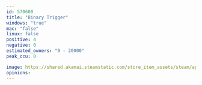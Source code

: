 ```yaml
---
id: 570600
title: "Binary Trigger"
windows: "true"
mac: "false"
linux: false
positive: 4
negative: 0
estimated_owners: "0 - 20000"
peak_ccu: 0

image: https://shared.akamai.steamstatic.com/store_item_assets/steam/apps/570600/header.jpg?t=1606282774
opinions:
---
```

